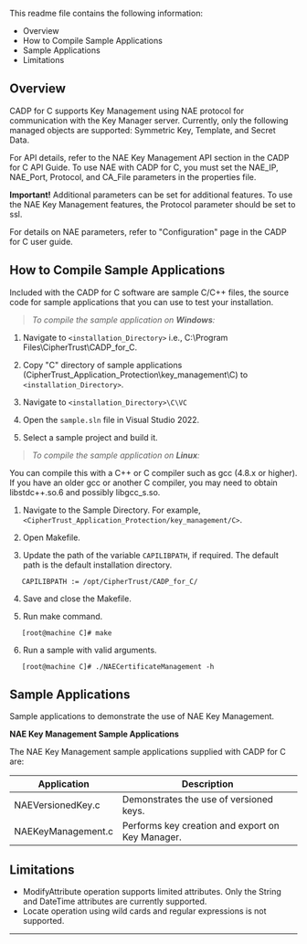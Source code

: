 This readme file contains the following information:

* Overview
* How to Compile Sample Applications
* Sample Applications
* Limitations

## Overview

CADP for C supports Key Management using NAE protocol for communication with the Key Manager server. Currently, only the following managed objects are supported: Symmetric Key, Template, and Secret Data.

For API details, refer to the NAE Key Management API section in the CADP for C API Guide. To use NAE with CADP for C, you must set the NAE_IP, NAE_Port, Protocol, and CA_File parameters in the properties file.

**Important!** Additional parameters can be set for additional features. To use the NAE Key Management features, the Protocol parameter should be set to ssl.

For details on NAE parameters, refer to "Configuration" page in the CADP for C user guide.

## How to Compile Sample Applications

Included with the CADP for C software are sample C/C++ files, the source code for sample applications that you can use to test your installation.

>*To compile the sample application on **Windows**:*

1. Navigate to `<installation_Directory>` i.e., C:\Program Files\CipherTrust\CADP_for_C\.

2. Copy "C" directory of sample applications (CipherTrust_Application_Protection\key_management\C) to `<installation_Directory>`.

3. Navigate to `<installation_Directory>\C\VC`

4. Open the `sample.sln` file in Visual Studio 2022.

5. Select a sample project and build it.

>*To compile the sample application on **Linux**:*

You can compile this with a C++ or C compiler such as gcc (4.8.x or higher). If you have an older gcc or another C compiler, you may need to obtain libstdc++.so.6 and possibly libgcc_s.so.

1. Navigate to the Sample Directory. For example, `<CipherTrust_Application_Protection/key_management/C>`.

2. Open Makefile.

3. Update the path of the variable `CAPILIBPATH`, if required. The default path is the default installation directory.
```
   CAPILIBPATH := /opt/CipherTrust/CADP_for_C/
```
4. Save and close the Makefile.

5. Run make command.
```
   [root@machine C]# make
```
6. Run a sample with valid arguments.
```
   [root@machine C]# ./NAECertificateManagement -h
```

## Sample Applications

Sample applications to demonstrate the use of NAE Key Management.

**NAE Key Management Sample Applications**

The NAE Key Management sample applications supplied with CADP for C are:

Application | Description
---|---
NAEVersionedKey.c | Demonstrates the use of versioned keys.
NAEKeyManagement.c | Performs key creation and export on Key Manager.

## Limitations

* ModifyAttribute operation supports limited attributes. Only the String and DateTime attributes are currently supported.
* Locate operation using wild cards and regular expressions is not supported.

---